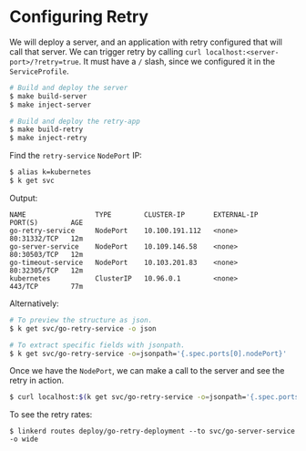# Configuring Retry

We will deploy a server, and an application with retry configured that will call that server. We can trigger retry by calling `curl localhost:<server-port>/?retry=true`. It must have a `/` slash, since we configured it in the `ServiceProfile`.

```bash
# Build and deploy the server
$ make build-server
$ make inject-server

# Build and deploy the retry-app
$ make build-retry
$ make inject-retry
```

Find the `retry-service` `NodePort` IP:

```bash
$ alias k=kubernetes
$ k get svc
```

Output:

```
NAME                 TYPE        CLUSTER-IP       EXTERNAL-IP   PORT(S)        AGE
go-retry-service     NodePort    10.100.191.112   <none>        80:31332/TCP   12m
go-server-service    NodePort    10.109.146.58    <none>        80:30503/TCP   12m
go-timeout-service   NodePort    10.103.201.83    <none>        80:32305/TCP   12m
kubernetes           ClusterIP   10.96.0.1        <none>        443/TCP        77m
```

Alternatively:
```bash
# To preview the structure as json.
$ k get svc/go-retry-service -o json

# To extract specific fields with jsonpath.
$ k get svc/go-retry-service -o=jsonpath='{.spec.ports[0].nodePort}'
```

Once we have the `NodePort`, we can make a call to the server and see the retry in action.
```bash
$ curl localhost:$(k get svc/go-retry-service -o=jsonpath='{.spec.ports[0].nodePort}')/\?retry=true
```

To see the retry rates:
```
$ linkerd routes deploy/go-retry-deployment --to svc/go-server-service -o wide
```
